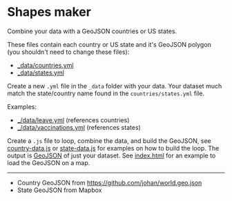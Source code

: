 # Shapes maker

Combine your data with a GeoJSON countries or US states.

These files contain each country or US state and it's GeoJSON polygon (you shouldn't need to change these files):

* [_data/countries.yml](https://github.com/katydecorah/shapes-maker/blob/master/_data/countries.yml)
* [_data/states.yml](https://github.com/katydecorah/shapes-maker/blob/master/_data/states.yml)

Create a new `.yml` file in the `_data` folder with your data. Your dataset much match the state/country name found in the `countries/states.yml` file.

Examples:

* [_/data/leave.yml](https://github.com/katydecorah/shapes-maker/blob/master/_data/leave.yml) (references countries)
* [_/data/vaccinations.yml](https://github.com/katydecorah/shapes-maker/blob/master/_data/vaccinations.yml) (references states)

Create a `.js` file to loop, combine the data, and build the GeoJSON, see [country-data.js](https://github.com/katydecorah/shapes-maker/blob/master/country-data.js) or [state-data.js](https://github.com/katydecorah/shapes-maker/blob/master/state-data.js) for examples on how to build the loop. The output is [GeoJSON](http://katydecorah.com/shapes-maker/country-data.js) of just your dataset. See [index.html](https://github.com/katydecorah/shapes-maker/blob/master/index.html) for an example to load the GeoJSON on a map.

---

* Country GeoJSON from https://github.com/johan/world.geo.json
* State GeoJSON from Mapbox
